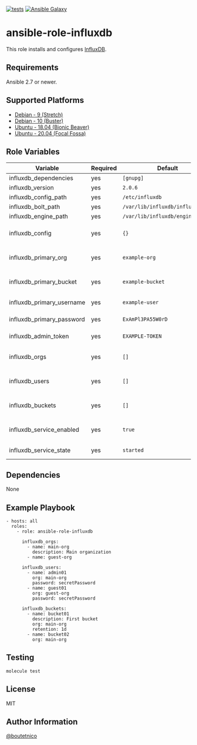 [![tests](https://github.com/boutetnico/ansible-role-influxdb/workflows/Test%20ansible%20role/badge.svg)](https://github.com/boutetnico/ansible-role-influxdb/actions?query=workflow%3A%22Test+ansible+role%22)
[![Ansible Galaxy](https://img.shields.io/badge/galaxy-boutetnico.influxdb-blue.svg)](https://galaxy.ansible.com/boutetnico/influxdb)


ansible-role-influxdb
=====================

This role installs and configures [InfluxDB](https://docs.influxdata.com/influxdb/v2.0/).

Requirements
------------

Ansible 2.7 or newer.

Supported Platforms
-------------------

- [Debian - 9 (Stretch)](https://wiki.debian.org/DebianStretch)
- [Debian - 10 (Buster)](https://wiki.debian.org/DebianBuster)
- [Ubuntu - 18.04 (Bionic Beaver)](http://releases.ubuntu.com/18.04/)
- [Ubuntu - 20.04 (Focal Fossa)](http://releases.ubuntu.com/20.04/)

Role Variables
--------------

| Variable                  | Required | Default                          | Choices   | Comments                     |
|---------------------------|----------|----------------------------------|-----------|------------------------------|
| influxdb_dependencies     | yes      | `[gnupg]`                        | list      |                              |
| influxdb_version          | yes      | `2.0.6`                          | string    |                              |
| influxdb_config_path      | yes      | `/etc/influxdb`                  | string    |                              |
| influxdb_bolt_path        | yes      | `/var/lib/influxdb/influxd.bolt` | string    |                              |
| influxdb_engine_path      | yes      | `/var/lib/influxdb/engine`       | string    |                              |
| influxdb_config           | yes      | `{}`                             | dict      | Main configuration object.   |
| influxdb_primary_org      | yes      | `example-org`                    | string    | Primary organization name.   |
| influxdb_primary_bucket   | yes      | `example-bucket`                 | string    | Primary bucket name.         |
| influxdb_primary_username | yes      | `example-user`                   | string    | Primary username.            |
| influxdb_primary_password | yes      | `ExAmPl3PA55W0rD`                | string    | Password for primary user.   |
| influxdb_admin_token      | yes      | `EXAMPLE-TOKEN`                  | string    | Token for admin user.        |
| influxdb_orgs             | yes      | `[]`                             | list      | Additional orgs to create.   |
| influxdb_users            | yes      | `[]`                             | list      | Additional users to create.  |
| influxdb_buckets          | yes      | `[]`                             | list      | Additional buckets to create.|
| influxdb_service_enabled  | yes      | `true`                           | bool      | Start InfluxDB at boot.      |
| influxdb_service_state    | yes      | `started`                        | bool      | Use `started` or `stopped`.  |

Dependencies
------------

None

Example Playbook
----------------

    - hosts: all
      roles:
        - role: ansible-role-influxdb

          influxdb_orgs:
            - name: main-org
              description: Main organization
            - name: guest-org

          influxdb_users:
            - name: admin01
              org: main-org
              password: secretPassword
            - name: guest01
              org: guest-org
              password: secretPassword

          influxdb_buckets:
            - name: bucket01
              description: First bucket
              org: main-org
              retention: 1d
            - name: bucket02
              org: main-org

Testing
-------

    molecule test

License
-------

MIT

Author Information
------------------

[@boutetnico](https://github.com/boutetnico)
